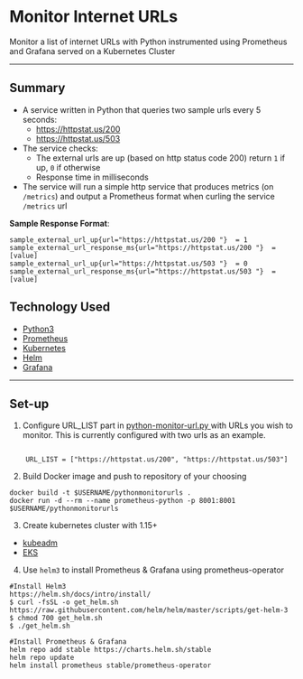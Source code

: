 # Monitor Internet URLs

Monitor a list of internet URLs with Python instrumented using Prometheus and Grafana served on a Kubernetes Cluster

---

## Summary

-   A service written in Python that queries two sample urls every 5 seconds:    
    -   https://httpstat.us/200
    -   https://httpstat.us/503
-   The service checks:
    -   The external urls are up (based on http status code 200) return `1` if up, `0` if otherwise
    -   Response time in milliseconds
-   The service will run a simple http service that produces metrics (on `/metrics`) and output a Prometheus format when curling the service `/metrics` url

**Sample Response Format**:
```shell
sample_external_url_up{url="https://httpstat.us/200 "}  = 1
sample_external_url_response_ms{url="https://httpstat.us/200 "}  = [value]
sample_external_url_up{url="https://httpstat.us/503 "}  = 0
sample_external_url_response_ms{url="https://httpstat.us/503 "}  = [value]
```

## Technology Used

-   [Python3](https://www.python.org/)
-   [Prometheus](https://github.com/prometheus/client_python.git)
-   [Kubernetes](https://kubernetes.io/)
-   [Helm](https://helm.sh/)
-   [Grafana](https://grafana.com/)

---

## Set-up

1. Configure URL_LIST part in [python-monitor-url.py ](python-monitor-url.py) with URLs you wish to monitor. This is currently configured with two urls as an example.

```

    URL_LIST = ["https://httpstat.us/200", "https://httpstat.us/503"]

```

2. Build Docker image and push to repository of your choosing

```shell
docker build -t $USERNAME/pythonmonitorurls .
docker run -d --rm --name prometheus-python -p 8001:8001 $USERNAME/pythonmonitorurls
```

3. Create kubernetes cluster with 1.15+

- [kubeadm](https://kubernetes.io/docs/setup/production-environment/tools/kubeadm/install-kubeadm/)
- [EKS](https://docs.aws.amazon.com/eks/latest/userguide/create-cluster.html)


4. Use `helm3` to install Prometheus & Grafana using prometheus-operator

```shell
#Install Helm3
https://helm.sh/docs/intro/install/
$ curl -fsSL -o get_helm.sh https://raw.githubusercontent.com/helm/helm/master/scripts/get-helm-3
$ chmod 700 get_helm.sh
$ ./get_helm.sh

#Install Prometheus & Grafana
helm repo add stable https://charts.helm.sh/stable
helm repo update
helm install prometheus stable/prometheus-operator
```


